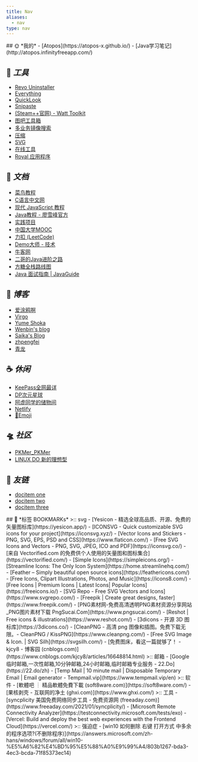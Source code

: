 ```yaml
---
title: Nav
aliases:
  - nav
type: nav
---
```

<div class="nav">
## 🌞 *我的*
- [Atopos](https://atopos-x.github.io/)
- [Java学习笔记](http://atopos.infinityfreeapp.com/)

## 🔨 *工具*
- [Revo Uninstaller](https://www.revouninstaller.com/start-freeware-download/)
- [Everything](https://www.voidtools.com/zh-cn/)
- [QuickLook](https://github.com/QL-Win/QuickLook)
- [Snipaste](https://www.snipaste.com/)
- [(Steam++官网) - Watt Toolkit](https://steampp.net/)
- [图吧工具箱](https://www.tbtool.cn/)
- [多业务镜像搜索](https://iqdb.org/)
- [压缩](https://sourceforge.net/projects/nikkhokkho/)
- [SVG](https://svgl.app/)
- [在线工具](https://tool.lu/crontab)
- [Royal 应用程序](https://www.royalapps.com/ts/win/features)

## 📑 *文档*
- [菜鸟教程](https://www.runoob.com/)
- [C语言中文网](https://c.biancheng.net/index.html)
- [现代 JavaScript 教程](https://zh.javascript.info/)
- [Java教程 - 廖雪峰官方](https://liaoxuefeng.com/books/java/introduction/)
- [实践项目](https://www.educoder.net/shixuns?id=152&type=tag&palce=2)
- [中国大学MOOC](https://www.icourse163.org/)
- [力扣 (LeetCode)](https://leetcode.cn/)
- [Demo大师 - 技术](http://www.demodashi.com/)
- [牛客网](https://www.nowcoder.com/)
- [二哥的Java进阶之路](https://javabetter.cn/)
- [方糖全栈路线图](http://road.ftqq.com/)
- [Java 面试指南 | JavaGuide](https://javaguide.cn/)

## 🍺 *博客*
- [爱涂鸦啊](https://aituyaa.com/)
- [Virgo](https://loveminimal.github.io/)
- [Yume Shoka](https://shoka.lostyu.me/webstack/)
- [Wenbin's blog](https://www.zzzwb.com/)
- [Saika's Blog](https://saika.us.kg/)
- [zhpengfei](https://zhpengfei.com/cloudflare-worker-proxy-google-translate/#aioseo-api)
- [青龙](https://am.809098.xyz/serv00-huggingface-qinglong/)

## ☕️ *休闲*
- [KeePass全网最详](https://zhuanlan.zhihu.com/p/39645975)
- [DP次元星球](https://www.dp712.com/)
- [阿虚同学的储物间](https://axutongxue.com/)
- [Netlify](https://github.com/netlify)
- [👻Emoji](https://www.emojiall.com/zh-hans/copy)

## 🛸 *社区*
- [PKMer_PKMer](https://pkmer.cn/)
- [LINUX DO 新的理想型](https://linux.do/)

## 🧲 *友链*
- [docitem one](/)
- [docitem two](/archive)
- [docitem three](https://nav-item-three.com)

<div class="bookmark">
## 🔖 *标签 BOOKMARKs*
>:: svg
- [Yesicon - 精选全球高品质、开源、免费的矢量图标库](https://yesicon.app/)
- [ICONSVG - Quick customizable SVG icons for your project](https://iconsvg.xyz/)
- [Vector Icons and Stickers - PNG, SVG, EPS, PSD and CSS](https://www.flaticon.com/)
- [Free SVG Icons and Vectors - PNG, SVG, JPEG, ICO and PDF](https://iconsvg.co/)
- [来自 Vectorified.com 的免费供个人使用的矢量图和图标集合](https://vectorified.com/)
- [Simple Icons](https://simpleicons.org/)
- [Streamline Icons: The Only Icon System](https://home.streamlinehq.com/)
- [Feather – Simply beautiful open source icons](https://feathericons.com/)
- [Free Icons, Clipart Illustrations, Photos, and Music](https://icons8.com/)
- [Free Icons | Premium Icons | Latest Icons| Popular Icons](https://freeicons.io/)
- [SVG Repo - Free SVG Vectors and Icons](https://www.svgrepo.com/)
- [Freepik | Create great designs, faster](https://www.freepik.com/)
- [PNG素材网-免费高清透明PNG素材资源分享网站_PNG图片素材下载 PngSucai.Com](https://www.pngsucai.com/)
- [Reshot | Free icons & illustrations](https://www.reshot.com/)
- [3dicons - 开源 3D 图标库](https://3dicons.co/)
- [CleanPNG - 高清 png 图像和插图。免费下载无限。- CleanPNG / KissPNG](https://www.cleanpng.com/)
- [Free SVG Image & Icon. | SVG Silh](https://svgsilh.com/)
- [免费图床，看这一篇就够了！ - kjcy8 - 博客园 (cnblogs.com)](https://www.cnblogs.com/kjcy8/articles/16648814.html)
>:: 邮箱
- [Google临时邮箱,一次性邮箱,10分钟邮箱,24小时邮箱,临时邮箱专业服务 - 22.Do](https://22.do/zh)
- [Temp Mail | 10 minute mail | Disposable Temporary Email | Email generator - Tempmail.vip](https://www.tempmail.vip/en)
>:: 软件
- [軟體吧 ┊ 精品軟體免費下載 (soft8ware.com)](https://soft8ware.com/)
- [果核剥壳 - 互联网的净土 (ghxi.com)](https://www.ghxi.com/)
>:: 工具
- [syncplicity 美国免费网络同步工具 - 免费资源网 (freeaday.com)](https://www.freeaday.com/2021/01/syncplicity/)
- [Microsoft Remote Connectivity Analyzer](https://testconnectivity.microsoft.com/tests/exo)
- [Vercel: Build and deploy the best web experiences with the Frontend Cloud](https://vercel.com/)
>:: 强迫症
- [win10 如何删除 右键 打开方式 中多余的程序选项?(不删除程序)](https://answers.microsoft.com/zh-hans/windows/forum/all/win10-%E5%A6%82%E4%BD%95%E5%88%A0%E9%99%A4/803b1267-bda3-4ec3-bcda-71f85373ec14)